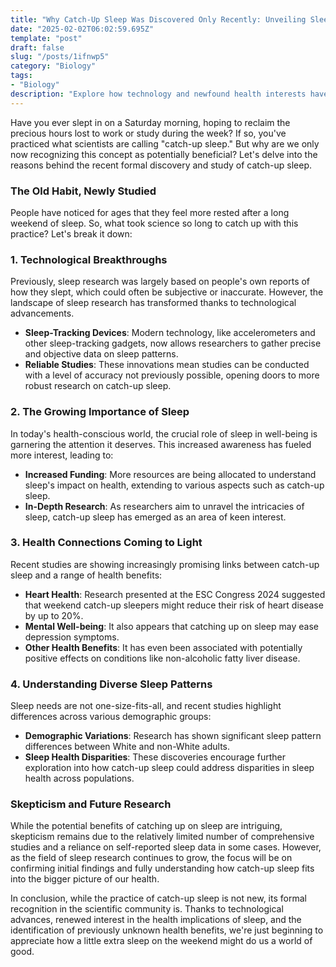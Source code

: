 ```yaml
---
title: "Why Catch-Up Sleep Was Discovered Only Recently: Unveiling Sleep Science"
date: "2025-02-02T06:02:59.695Z"
template: "post"
draft: false
slug: "/posts/1ifnwp5"
category: "Biology"
tags:
- "Biology"
description: "Explore how technology and newfound health interests have shed light on catch-up sleep benefits."
---
```

Have you ever slept in on a Saturday morning, hoping to reclaim the precious hours lost to work or study during the week? If so, you've practiced what scientists are calling "catch-up sleep." But why are we only now recognizing this concept as potentially beneficial? Let's delve into the reasons behind the recent formal discovery and study of catch-up sleep.

### The Old Habit, Newly Studied

People have noticed for ages that they feel more rested after a long weekend of sleep. So, what took science so long to catch up with this practice? Let's break it down:

### 1. Technological Breakthroughs

Previously, sleep research was largely based on people's own reports of how they slept, which could often be subjective or inaccurate. However, the landscape of sleep research has transformed thanks to technological advancements. 

- **Sleep-Tracking Devices**: Modern technology, like accelerometers and other sleep-tracking gadgets, now allows researchers to gather precise and objective data on sleep patterns.
- **Reliable Studies**: These innovations mean studies can be conducted with a level of accuracy not previously possible, opening doors to more robust research on catch-up sleep.

### 2. The Growing Importance of Sleep

In today's health-conscious world, the crucial role of sleep in well-being is garnering the attention it deserves. This increased awareness has fueled more interest, leading to:

- **Increased Funding**: More resources are being allocated to understand sleep's impact on health, extending to various aspects such as catch-up sleep.
- **In-Depth Research**: As researchers aim to unravel the intricacies of sleep, catch-up sleep has emerged as an area of keen interest.

### 3. Health Connections Coming to Light

Recent studies are showing increasingly promising links between catch-up sleep and a range of health benefits:

- **Heart Health**: Research presented at the ESC Congress 2024 suggested that weekend catch-up sleepers might reduce their risk of heart disease by up to 20%.
- **Mental Well-being**: It also appears that catching up on sleep may ease depression symptoms.
- **Other Health Benefits**: It has even been associated with potentially positive effects on conditions like non-alcoholic fatty liver disease.

### 4. Understanding Diverse Sleep Patterns

Sleep needs are not one-size-fits-all, and recent studies highlight differences across various demographic groups:

- **Demographic Variations**: Research has shown significant sleep pattern differences between White and non-White adults.
- **Sleep Health Disparities**: These discoveries encourage further exploration into how catch-up sleep could address disparities in sleep health across populations.

### Skepticism and Future Research

While the potential benefits of catching up on sleep are intriguing, skepticism remains due to the relatively limited number of comprehensive studies and a reliance on self-reported sleep data in some cases. However, as the field of sleep research continues to grow, the focus will be on confirming initial findings and fully understanding how catch-up sleep fits into the bigger picture of our health.

In conclusion, while the practice of catch-up sleep is not new, its formal recognition in the scientific community is. Thanks to technological advances, renewed interest in the health implications of sleep, and the identification of previously unknown health benefits, we're just beginning to appreciate how a little extra sleep on the weekend might do us a world of good.